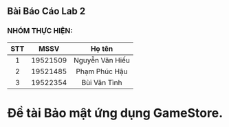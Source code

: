 ## Bài Báo Cáo Lab 2

### NHÓM THỰC HIỆN: 


| STT | MSSV | Họ tên | 
| :----: | :-: | :-: |
| 1 | 19521509 | Nguyễn Văn Hiếu |
| 2 | 19521485 | Phạm Phúc Hậu |
| 3 | 19522354 | Bùi Văn Tình |
# Đề tài Bảo mật ứng dụng GameStore.
